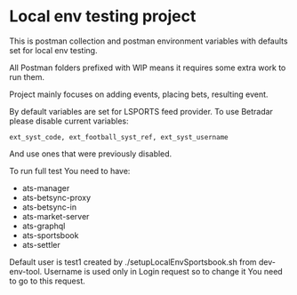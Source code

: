 # Local env testing project

This is postman collection and postman environment variables with defaults set for local env testing.

All Postman folders prefixed with WIP means it requires some extra work to run them.

Project mainly focuses on adding events, placing bets, resulting event.

By default variables are set for LSPORTS feed provider. To use Betradar please disable current variables:
```
ext_syst_code, ext_football_syst_ref, ext_syst_username
```
And use ones that were previously disabled.

To run full test You need to have:
* ats-manager
* ats-betsync-proxy
* ats-betsync-in
* ats-market-server
* ats-graphql
* ats-sportsbook
* ats-settler

Default user is test1 created by ./setupLocalEnvSportsbook.sh from dev-env-tool. Username is used only in Login request so to change it You need to go to this request.
